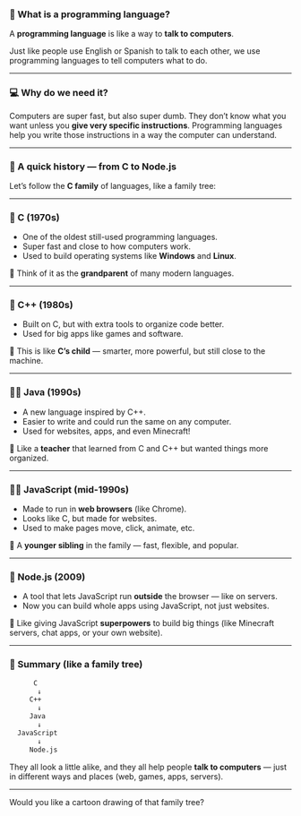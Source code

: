 ### 🧠 What is a programming language?

A **programming language** is like a way to **talk to computers**.

Just like people use English or Spanish to talk to each other, we use programming languages to tell computers what to do.

---

### 💻 Why do we need it?

Computers are super fast, but also super dumb. They don’t know what you want unless you **give very specific instructions**. Programming languages help you write those instructions in a way the computer can understand.

---

### 🧭 A quick history — from C to Node.js

Let’s follow the **C family** of languages, like a family tree:

---

### 👴 C (1970s)
- One of the oldest still-used programming languages.
- Super fast and close to how computers work.
- Used to build operating systems like **Windows** and **Linux**.

🧠 Think of it as the **grandparent** of many modern languages.

---

### 👨 C++ (1980s)
- Built on C, but with extra tools to organize code better.
- Used for big apps like games and software.

🧠 This is like **C’s child** — smarter, more powerful, but still close to the machine.

---

### 👨‍🏫 Java (1990s)
- A new language inspired by C++.
- Easier to write and could run the same on any computer.
- Used for websites, apps, and even Minecraft!

🧠 Like a **teacher** that learned from C and C++ but wanted things more organized.

---

### 👨‍💻 JavaScript (mid-1990s)
- Made to run in **web browsers** (like Chrome).
- Looks like C, but made for websites.
- Used to make pages move, click, animate, etc.

🧠 A **younger sibling** in the family — fast, flexible, and popular.

---

### 🚀 Node.js (2009)
- A tool that lets JavaScript run **outside** the browser — like on servers.
- Now you can build whole apps using JavaScript, not just websites.

🧠 Like giving JavaScript **superpowers** to build big things (like Minecraft servers, chat apps, or your own website).

---

### 🧩 Summary (like a family tree)

```txt
      C
       ↓
     C++  
       ↓
     Java
       ↓
  JavaScript
       ↓
     Node.js
```

They all look a little alike, and they all help people **talk to computers** — just in different ways and places (web, games, apps, servers).

---

Would you like a cartoon drawing of that family tree?